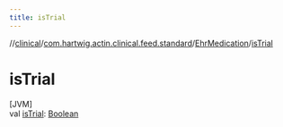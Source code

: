 ```yaml
---
title: isTrial
---
```

//[clinical](../../../index.html)/[com.hartwig.actin.clinical.feed.standard](../index.html)/[EhrMedication](index.html)/[isTrial](is-trial.html)



# isTrial



[JVM]\
val [isTrial](is-trial.html): [Boolean](https://kotlinlang.org/api/latest/jvm/stdlib/kotlin/-boolean/index.html)




